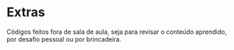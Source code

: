 # Extras

Códigos feitos fora de sala de aula, seja para revisar o conteúdo aprendido, por desafio pessoal ou por brincadeira.